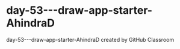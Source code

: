 # day-53---draw-app-starter-AhindraD
day-53---draw-app-starter-AhindraD created by GitHub Classroom
